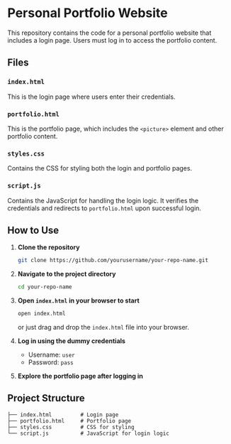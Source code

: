 # Personal Portfolio Website

This repository contains the code for a personal portfolio website that includes a login page. Users must log in to access the portfolio content.

## Files

### `index.html`
This is the login page where users enter their credentials.

### `portfolio.html`
This is the portfolio page, which includes the `<picture>` element and other portfolio content.

### `styles.css`
Contains the CSS for styling both the login and portfolio pages.

### `script.js`
Contains the JavaScript for handling the login logic. It verifies the credentials and redirects to `portfolio.html` upon successful login.

## How to Use

1. **Clone the repository**
    ```sh
    git clone https://github.com/yourusername/your-repo-name.git
    ```

2. **Navigate to the project directory**
    ```sh
    cd your-repo-name
    ```

3. **Open `index.html` in your browser to start**
    ```sh
    open index.html
    ```
    or just drag and drop the `index.html` file into your browser.

4. **Log in using the dummy credentials**
    - Username: `user`
    - Password: `pass`

5. **Explore the portfolio page after logging in**

## Project Structure

```plaintext
├── index.html         # Login page
├── portfolio.html     # Portfolio page
├── styles.css         # CSS for styling
└── script.js          # JavaScript for login logic
